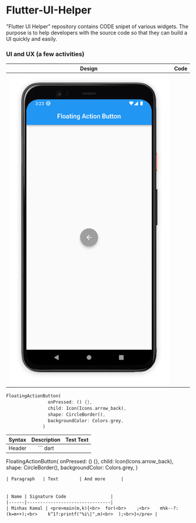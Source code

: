 # Flutter-UI-Helper
"Flutter UI Helper" repository contains CODE snipet of various widgets. The purpose is to help developers with the source code so that they can build a UI quickly and easily. 


### UI and UX (a few activities)
Design  |  Code |
:-------------------------:|:-------------------------:
![image](https://github.com/iqbalriiaz/Flutter-UI-Helper/blob/main/res/floating_action_button.png)  |  

``` dart
FloatingActionButton(
                onPressed: () {},
                child: Icon(Icons.arrow_back),
                shape: CircleBorder(),
                backgroundColor: Colors.grey,
              )
```



| Syntax      | Description | Test Text     |
| :---        |    :----:   |          ---: |
| Header      |   ``` dart
FloatingActionButton(
                onPressed: () {},
                child: Icon(Icons.arrow_back),
                shape: CircleBorder(),
                backgroundColor: Colors.grey,
              )
```     | Here's this   |
| Paragraph   | Text        | And more      |


| Name | Signature Code                 |
|------|--------------------------------|
| Minhas Kamal | <pre>main(m,k){<br>  for(<br>    ;<br>    m%k--?:(k=m++);<br>    k^1?:printf("%i\|",m)<br>  );<br>}</pre> |
